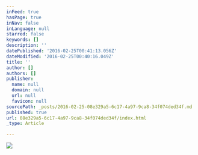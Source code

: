 ```yaml
---
inFeed: true
hasPage: true
inNav: false
inLanguage: null
starred: false
keywords: []
description: ''
datePublished: '2016-02-25T00:41:13.056Z'
dateModified: '2016-02-25T00:40:16.049Z'
title: ''
author: []
authors: []
publisher:
  name: null
  domain: null
  url: null
  favicon: null
sourcePath: _posts/2016-02-25-08e329a5-6c17-4a97-9ca8-34f074ded34f.md
published: true
url: 08e329a5-6c17-4a97-9ca8-34f074ded34f/index.html
_type: Article

---
```

![](https://the-grid-user-content.s3-us-west-2.amazonaws.com/69d224d0-48a0-49e9-b0bf-42f810379921.jpg)